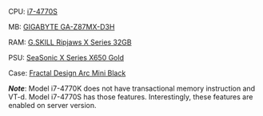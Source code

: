 CPU: [i7-4770S](http://www.newegg.com/Product/Product.aspx?Item=N82E16819116902)

MB: [GIGABYTE GA-Z87MX-D3H](http://www.newegg.com/Product/Product.aspx?Item=N82E16813128601)

RAM: [G.SKILL Ripjaws X Series 32GB](http://www.newegg.com/Product/Product.aspx?Item=N82E16820231562)

PSU: [SeaSonic X Series X650 Gold](http://www.newegg.com/Product/Product.aspx?Item=N82E16817151088)

Case: [Fractal Design Arc Mini Black](http://www.newegg.com/Product/Product.aspx?Item=N82E16811352008)

***Note***: Model i7-4770K does not have transactional memory instruction and VT-d. Model i7-4770S has those features. Interestingly, these features are enabled on server version.